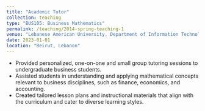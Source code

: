 ```yaml
---
title: "Academic Tutor"
collection: teaching
type: "BUS105: Business Mathematics"
permalink: /teaching/2014-spring-teaching-1
venue: "Lebanese American University, Department of Information Technology & Operations Management"
date: 2023-01-01
location: "Beirut, Lebanon"
---
```


- Provided personalized, one-on-one and small group tutoring sessions to undergraduate business students.
- Assisted students in understanding and applying mathematical concepts relevant to business disciplines, such as finance, economics, and accounting.
- Created tailored lesson plans and instructional materials that align with the curriculum and cater to diverse learning styles.


